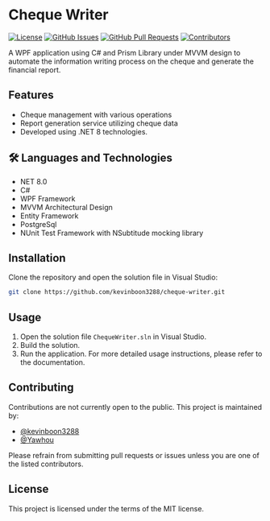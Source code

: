 # Cheque Writer

[![License](https://img.shields.io/badge/License-MIT-blue.svg)](https://opensource.org/licenses/MIT)
[![GitHub Issues](https://img.shields.io/github/issues/kevinboon3288/cheque-writer.svg)](https://github.com/kevinboon3288/cheque-writer/issues)
[![GitHub Pull Requests](https://img.shields.io/github/issues-pr/kevinboon3288/cheque-writer.svg)](https://github.com/kevinboon3288/cheque-writer/pulls)
[![Contributors](https://img.shields.io/github/contributors/kevinboon3288/cheque-writer)](https://github.com/kevinboon3288/cheque-writer/graphs/contributors)

A WPF application using C# and Prism Library under MVVM design to automate the information writing process on the cheque and generate the financial report.

## Features

- Cheque management with various operations
- Report generation service utilizing cheque data
- Developed using .NET 8 technologies.

## 🛠 Languages and Technologies

- NET 8.0
- C#
- WPF Framework
- MVVM Architectural Design
- Entity Framework
- PostgreSql
- NUnit Test Framework with NSubtitude mocking library

## Installation

Clone the repository and open the solution file in Visual Studio:

```bash
git clone https://github.com/kevinboon3288/cheque-writer.git
```

## Usage
1. Open the solution file `ChequeWriter.sln` in Visual Studio.
2. Build the solution.
3. Run the application.
For more detailed usage instructions, please refer to the documentation.

## Contributing
Contributions are not currently open to the public. This project is maintained by:
- [@kevinboon3288](https://github.com/kevinboon3288)
- [@Yawhou](https://github.com/Yawhou)

Please refrain from submitting pull requests or issues unless you are one of the listed contributors.

## License
This project is licensed under the terms of the MIT license.
